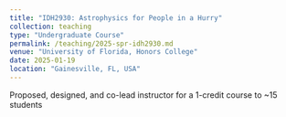 ```yaml
---
title: "IDH2930: Astrophysics for People in a Hurry"
collection: teaching
type: "Undergraduate Course"
permalink: /teaching/2025-spr-idh2930.md
venue: "University of Florida, Honors College"
date: 2025-01-19
location: "Gainesville, FL, USA"
---
```


Proposed, designed, and co-lead instructor for a 1-credit course to ~15 students